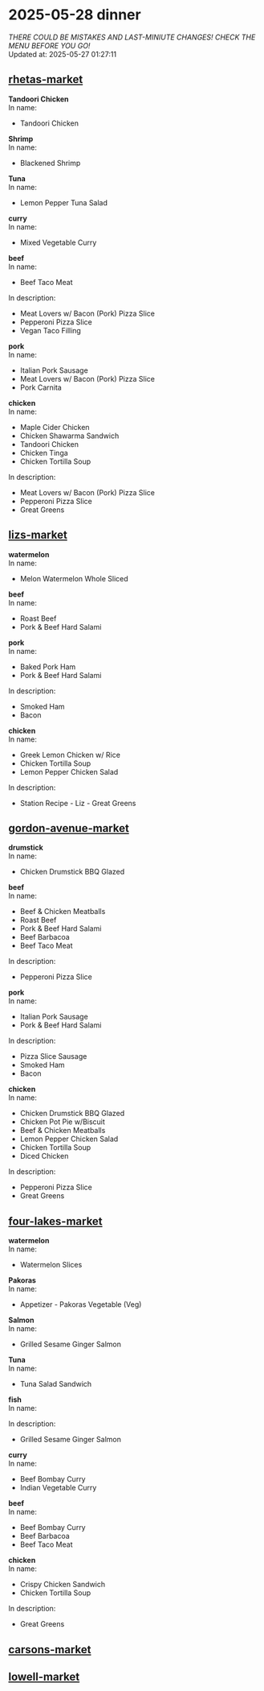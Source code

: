 # 2025-05-28 dinner  
*THERE COULD BE MISTAKES AND LAST-MINIUTE CHANGES! CHECK THE MENU BEFORE YOU GO!*  
Updated at: 2025-05-27 01:27:11  
## [rhetas-market](https://wisc-housingdining.nutrislice.com/menu/rhetas-market/dinner/2025-05-28)  
**Tandoori Chicken**  
In name:   
 - Tandoori Chicken  
  
**Shrimp**  
In name:   
 - Blackened Shrimp  
  
**Tuna**  
In name:   
 - Lemon Pepper Tuna Salad  
  
**curry**  
In name:   
 - Mixed Vegetable Curry  
  
**beef**  
In name:   
 - Beef Taco Meat  
  
In description:   
 - Meat Lovers w/ Bacon (Pork) Pizza Slice  
 - Pepperoni Pizza Slice  
 - Vegan Taco Filling  
  
**pork**  
In name:   
 - Italian Pork Sausage  
 - Meat Lovers w/ Bacon (Pork) Pizza Slice  
 - Pork Carnita  
  
**chicken**  
In name:   
 - Maple Cider Chicken  
 - Chicken Shawarma Sandwich  
 - Tandoori Chicken  
 - Chicken Tinga  
 - Chicken Tortilla Soup  
  
In description:   
 - Meat Lovers w/ Bacon (Pork) Pizza Slice  
 - Pepperoni Pizza Slice  
 - Great Greens  
  
## [lizs-market](https://wisc-housingdining.nutrislice.com/menu/lizs-market/dinner/2025-05-28)  
**watermelon**  
In name:   
 - Melon Watermelon Whole Sliced  
  
**beef**  
In name:   
 - Roast Beef  
 - Pork & Beef Hard Salami  
  
**pork**  
In name:   
 - Baked Pork Ham  
 - Pork & Beef Hard Salami  
  
In description:   
 - Smoked Ham  
 - Bacon  
  
**chicken**  
In name:   
 - Greek Lemon Chicken w/ Rice  
 - Chicken Tortilla Soup  
 - Lemon Pepper Chicken Salad  
  
In description:   
 - Station Recipe - Liz - Great Greens  
  
## [gordon-avenue-market](https://wisc-housingdining.nutrislice.com/menu/gordon-avenue-market/dinner/2025-05-28)  
**drumstick**  
In name:   
 - Chicken Drumstick BBQ Glazed  
  
**beef**  
In name:   
 - Beef & Chicken Meatballs  
 - Roast Beef  
 - Pork & Beef Hard Salami  
 - Beef Barbacoa  
 - Beef Taco Meat  
  
In description:   
 - Pepperoni Pizza Slice  
  
**pork**  
In name:   
 - Italian Pork Sausage  
 - Pork & Beef Hard Salami  
  
In description:   
 - Pizza Slice Sausage  
 - Smoked Ham  
 - Bacon  
  
**chicken**  
In name:   
 - Chicken Drumstick BBQ Glazed  
 - Chicken Pot Pie w/Biscuit  
 - Beef & Chicken Meatballs  
 - Lemon Pepper Chicken Salad  
 - Chicken Tortilla Soup  
 - Diced Chicken  
  
In description:   
 - Pepperoni Pizza Slice  
 - Great Greens  
  
## [four-lakes-market](https://wisc-housingdining.nutrislice.com/menu/four-lakes-market/dinner/2025-05-28)  
**watermelon**  
In name:   
 - Watermelon Slices  
  
**Pakoras**  
In name:   
 - Appetizer -  Pakoras Vegetable (Veg)  
  
**Salmon**  
In name:   
 - Grilled Sesame Ginger Salmon  
  
**Tuna**  
In name:   
 - Tuna Salad Sandwich  
  
**fish**  
In name:   
  
In description:   
 - Grilled Sesame Ginger Salmon  
  
**curry**  
In name:   
 - Beef Bombay Curry  
 - Indian Vegetable Curry  
  
**beef**  
In name:   
 - Beef Bombay Curry  
 - Beef Barbacoa  
 - Beef Taco Meat  
  
**chicken**  
In name:   
 - Crispy Chicken Sandwich  
 - Chicken Tortilla Soup  
  
In description:   
 - Great Greens  
  
## [carsons-market](https://wisc-housingdining.nutrislice.com/menu/carsons-market/dinner/2025-05-28)  
## [lowell-market](https://wisc-housingdining.nutrislice.com/menu/lowell-market/dinner/2025-05-28)  
  
